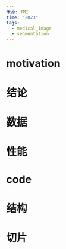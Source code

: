 ```yaml
---
来源: TMI
time: "2023"
tags:
  - medical_image
  - segmentation
---
```

# motivation
# 结论
# 数据
# 性能

# code
# 结构
# 切片
